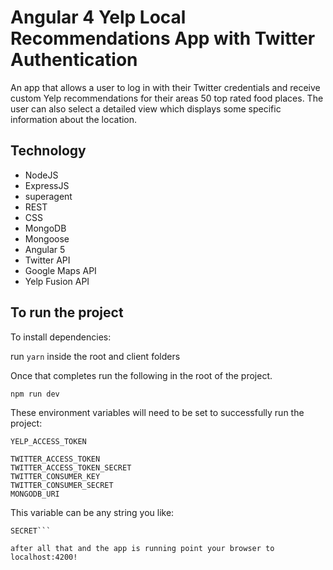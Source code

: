 # Angular 4 Yelp Local Recommendations App with Twitter Authentication 

An app that allows a user to log in with their Twitter credentials and receive custom Yelp recommendations for their areas 50 top rated food places. The user can also select a detailed view which displays some specific information about the location.

## Technology 
- NodeJS
- ExpressJS
- superagent
- REST
- CSS
- MongoDB
- Mongoose 
- Angular 5
- Twitter API
- Google Maps API
- Yelp Fusion API

## To run the project

To install dependencies: 

run `yarn` inside the root and client folders

Once that completes run the following in the root of the project.
```
npm run dev 
```

These environment variables will need to be set to successfully run the project:
```
YELP_ACCESS_TOKEN

TWITTER_ACCESS_TOKEN
TWITTER_ACCESS_TOKEN_SECRET
TWITTER_CONSUMER_KEY
TWITTER_CONSUMER_SECRET
MONGODB_URI
```

This variable can be any string you like:
```
SECRET```

after all that and the app is running point your browser to localhost:4200!
